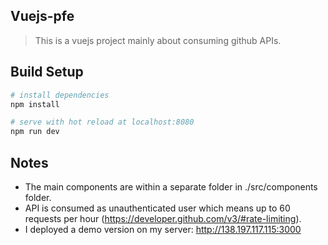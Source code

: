 ## Vuejs-pfe

> This is a vuejs project mainly about consuming github APIs.

## Build Setup

``` bash
# install dependencies
npm install

# serve with hot reload at localhost:8080
npm run dev
```
## Notes

* The main components are within a separate folder in ./src/components folder.
* API is consumed as unauthenticated user which means up to 60 requests per hour (https://developer.github.com/v3/#rate-limiting).
* I deployed a demo version on my server: http://138.197.117.115:3000
